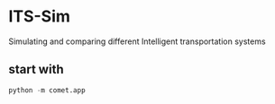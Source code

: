 # ITS-Sim
Simulating and comparing different Intelligent transportation systems

## start with 

```py
python -m comet.app
```
